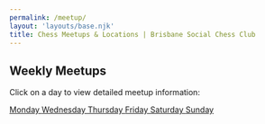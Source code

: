 ```yaml
---
permalink: /meetup/
layout: 'layouts/base.njk'
title: Chess Meetups & Locations | Brisbane Social Chess Club
---
```


<section class="px-4 max-w-3xl mx-auto flex flex-col items-center gap-6">
  <!-- Heading -->
  <h2 class="text-center text-2xl md:text-3xl font-bold text-indigo-300 uppercase mb-2">
    Weekly Meetups
  </h2>

<!-- Description -->
<p class="text-center text-white text-base md:text-lg opacity-90">
    Click on a day to view detailed meetup information:
  </p>

<!-- Button group -->
<div class="flex flex-col md:flex-row flex-wrap gap-3 mt-4 w-full max-w-lg justify-center">
    <a href="{{ '/meetup/monday/' | url }}"
       class="px-6 py-3 bg-blue-400 hover:bg-blue-500 text-black font-bold rounded-full shadow-md hover:shadow-lg hover:-translate-y-1 transition transform text-center">
      Monday
    </a>
    <!-- <a href="{{ '/meetup/tuesday/' | url }}" class="px-6 py-3 bg-blue-400 hover:bg-blue-500 text-black font-bold rounded-full shadow-md hover:shadow-lg hover:-translate-y-1 transition transform text-center">Tuesday</a> -->
    <a href="{{ '/meetup/wednesday/' | url }}"
       class="px-6 py-3 bg-blue-400 hover:bg-blue-500 text-black font-bold rounded-full shadow-md hover:shadow-lg hover:-translate-y-1 transition transform text-center">
      Wednesday
    </a>
    <a href="{{ '/meetup/thursday/' | url }}"
       class="px-6 py-3 bg-blue-400 hover:bg-blue-500 text-black font-bold rounded-full shadow-md hover:shadow-lg hover:-translate-y-1 transition transform text-center">
      Thursday
    </a>
    <a href="{{ '/meetup/friday/' | url }}"
       class="px-6 py-3 bg-blue-400 hover:bg-blue-500 text-black font-bold rounded-full shadow-md hover:shadow-lg hover:-translate-y-1 transition transform text-center">
      Friday
    </a>
    <a href="{{ '/meetup/saturday/' | url }}"
       class="px-6 py-3 bg-blue-400 hover:bg-blue-500 text-black font-bold rounded-full shadow-md hover:shadow-lg hover:-translate-y-1 transition transform text-center">
      Saturday
    </a>
    <a href="{{ '/meetup/sunday/' | url }}"
       class="px-6 py-3 bg-blue-400 hover:bg-blue-500 text-black font-bold rounded-full shadow-md hover:shadow-lg hover:-translate-y-1 transition transform text-center">
      Sunday
    </a>
  </div>
</section>
